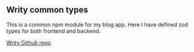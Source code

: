 ## Writy common types

This is a common npm module for my blog app. Here I have defined zod types for both frontend and backend.

[Writy Github repo](https://github.com/AnmolDotX/writy)